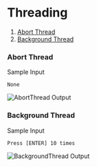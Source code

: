 # Threading

1.  [Abort Thread](https://github.com/quintanillach/mssa-sample-portfolio/tree/master/src/Threading#abort-thread)
2.  [Background Thread](https://github.com/quintanillach/mssa-sample-portfolio/tree/master/src/Threading#background-thread)

### Abort Thread


Sample Input

```
None
```

![AbortThread Output](https://github.com/quintanillach/mssa-sample-portfolio/blob/master/img/AbortThread.PNG)

### Background Thread


Sample Input

```
Press [ENTER] 10 times
```

![BackgroundThread Output](https://github.com/quintanillach/mssa-sample-portfolio/blob/master/img/BackgroundThread.PNG)